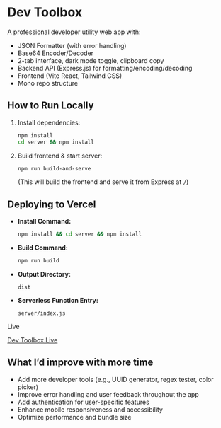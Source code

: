 # Dev Toolbox

A professional developer utility web app with:

- JSON Formatter (with error handling)
- Base64 Encoder/Decoder
- 2-tab interface, dark mode toggle, clipboard copy
- Backend API (Express.js) for formatting/encoding/decoding
- Frontend (Vite React, Tailwind CSS)
- Mono repo structure

## How to Run Locally

1. Install dependencies:
   ```sh
   npm install
   cd server && npm install
   ```
2. Build frontend & start server:
   ```sh
   npm run build-and-serve
   ```
   (This will build the frontend and serve it from Express at `/`)

## Deploying to Vercel

- **Install Command:**
  ```sh
  npm install && cd server && npm install
  ```
- **Build Command:**
  ```sh
  npm run build
  ```
- **Output Directory:**
  ```
  dist
  ```
- **Serverless Function Entry:**
  ```
  server/index.js
  ```

Live

[Dev Toolbox Live](https://dev-toolbox-uxgq.onrender.com)

## What I’d improve with more time

- Add more developer tools (e.g., UUID generator, regex tester, color picker)
- Improve error handling and user feedback throughout the app
- Add authentication for user-specific features
- Enhance mobile responsiveness and accessibility
- Optimize performance and bundle size
